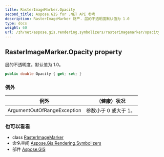 ```yaml
---
title: RasterImageMarker.Opacity
second_title: Aspose.GIS for .NET API 参考
description: RasterImageMarker 财产. 层的不透明度默认值为 1.0
type: docs
weight: 60
url: /zh/net/aspose.gis.rendering.symbolizers/rasterimagemarker/opacity/
---
```

## RasterImageMarker.Opacity property

层的不透明度。默认值为 1.0。

```csharp
public double Opacity { get; set; }
```

### 例外

| 例外 | （健康）状况 |
| --- | --- |
| ArgumentOutOfRangeException | 参数小于 0 或大于 1。 |

### 也可以看看

* class [RasterImageMarker](../)
* 命名空间 [Aspose.Gis.Rendering.Symbolizers](../../rasterimagemarker/)
* 部件 [Aspose.GIS](../../../)


